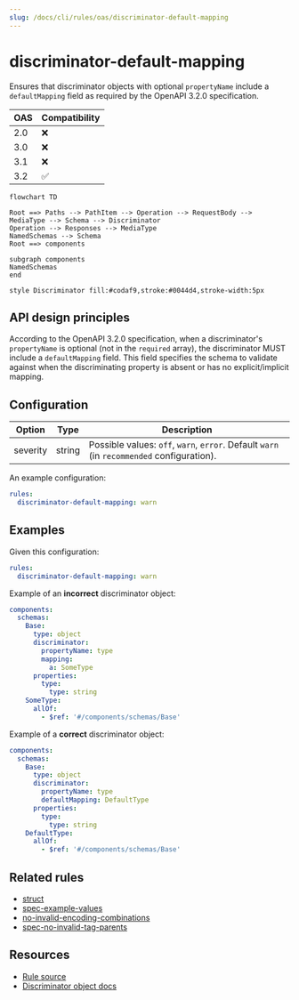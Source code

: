 ```yaml
---
slug: /docs/cli/rules/oas/discriminator-default-mapping
---
```


# discriminator-default-mapping

Ensures that discriminator objects with optional `propertyName` include a `defaultMapping` field as required by the OpenAPI 3.2.0 specification.

| OAS | Compatibility |
| --- | ------------- |
| 2.0 | ❌            |
| 3.0 | ❌            |
| 3.1 | ❌            |
| 3.2 | ✅            |

```mermaid
flowchart TD

Root ==> Paths --> PathItem --> Operation --> RequestBody --> MediaType --> Schema --> Discriminator
Operation --> Responses --> MediaType
NamedSchemas --> Schema
Root ==> components

subgraph components
NamedSchemas
end

style Discriminator fill:#codaf9,stroke:#0044d4,stroke-width:5px
```

## API design principles

According to the OpenAPI 3.2.0 specification, when a discriminator's `propertyName` is optional (not in the `required` array), the discriminator MUST include a `defaultMapping` field. This field specifies the schema to validate against when the discriminating property is absent or has no explicit/implicit mapping.

## Configuration

| Option   | Type   | Description                                                                               |
| -------- | ------ | ----------------------------------------------------------------------------------------- |
| severity | string | Possible values: `off`, `warn`, `error`. Default `warn` (in `recommended` configuration). |

An example configuration:

```yaml
rules:
  discriminator-default-mapping: warn
```

## Examples

Given this configuration:

```yaml
rules:
  discriminator-default-mapping: warn
```

Example of an **incorrect** discriminator object:

```yaml
components:
  schemas:
    Base:
      type: object
      discriminator:
        propertyName: type
        mapping:
          a: SomeType
      properties:
        type:
          type: string
    SomeType:
      allOf:
        - $ref: '#/components/schemas/Base'
```

Example of a **correct** discriminator object:

```yaml
components:
  schemas:
    Base:
      type: object
      discriminator:
        propertyName: type
        defaultMapping: DefaultType
      properties:
        type:
          type: string
    DefaultType:
      allOf:
        - $ref: '#/components/schemas/Base'
```

## Related rules

- [struct](../common/struct.md)
- [spec-example-values](./spec-example-values.md)
- [no-invalid-encoding-combinations](./no-invalid-encoding-combinations.md)
- [spec-no-invalid-tag-parents](./spec-no-invalid-tag-parents.md)

## Resources

- [Rule source](https://github.com/Redocly/redocly-cli/blob/main/packages/core/src/rules/oas3/discriminator-defaultMapping.ts)
- [Discriminator object docs](https://redocly.com/docs/openapi-visual-reference/discriminator/)
